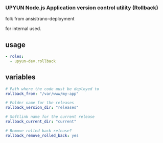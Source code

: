 ### UPYUN Node.js Application version control utility (Rollback)

folk from ansistrano-deployment

for internal used.

## usage

```yaml
- roles:
  - upyun-dev.rollback
```

## variables

```yml
# Path where the code must be deployed to
rollback_from: "/var/www/my-app"

# Folder name for the releases
rollback_version_dir: "releases"

# Softlink name for the current release
rollback_current_dir: "current"

# Remove rolled back release?
rollback_remove_rolled_back: yes
```